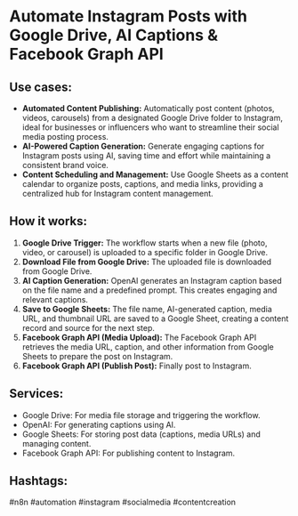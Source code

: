 # Automate Instagram Posts with Google Drive, AI Captions & Facebook Graph API

## Use cases:

- **Automated Content Publishing:** Automatically post content (photos, videos, carousels) from a designated Google Drive folder to Instagram, ideal for businesses or influencers who want to streamline their social media posting process.
- **AI-Powered Caption Generation:** Generate engaging captions for Instagram posts using AI, saving time and effort while maintaining a consistent brand voice.
- **Content Scheduling and Management:** Use Google Sheets as a content calendar to organize posts, captions, and media links, providing a centralized hub for Instagram content management.

## How it works:

1.  **Google Drive Trigger:** The workflow starts when a new file (photo, video, or carousel) is uploaded to a specific folder in Google Drive.
2.  **Download File from Google Drive:** The uploaded file is downloaded from Google Drive.
3.  **AI Caption Generation:** OpenAI generates an Instagram caption based on the file name and a predefined prompt. This creates engaging and relevant captions.
4.  **Save to Google Sheets:** The file name, AI-generated caption, media URL, and thumbnail URL are saved to a Google Sheet, creating a content record and source for the next step.
5.  **Facebook Graph API (Media Upload):** The Facebook Graph API retrieves the media URL, caption, and other information from Google Sheets to prepare the post on Instagram.
6.  **Facebook Graph API (Publish Post):** Finally post to Instagram.

## Services:

-   Google Drive: For media file storage and triggering the workflow.
-   OpenAI: For generating captions using AI.
-   Google Sheets: For storing post data (captions, media URLs) and managing content.
-   Facebook Graph API: For publishing content to Instagram.

## Hashtags:

#n8n #automation #instagram #socialmedia #contentcreation
